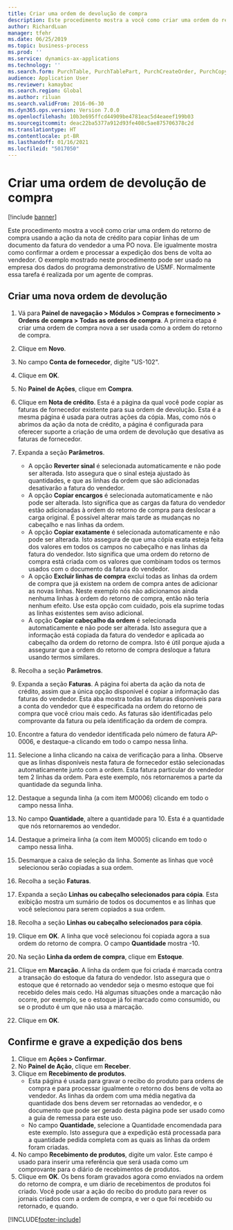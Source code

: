 ```yaml
---
title: Criar uma ordem de devolução de compra
description: Este procedimento mostra a você como criar uma ordem do retorno de compra usando a ação da nota de crédito para copiar linhas de um documento da fatura do vendedor a uma PO nova.
author: RichardLuan
manager: tfehr
ms.date: 06/25/2019
ms.topic: business-process
ms.prod: ''
ms.service: dynamics-ax-applications
ms.technology: ''
ms.search.form: PurchTable, PurchTablePart, PurchCreateOrder, PurchCopying, InventMarking, PurchEditLines
audience: Application User
ms.reviewer: kamaybac
ms.search.region: Global
ms.author: riluan
ms.search.validFrom: 2016-06-30
ms.dyn365.ops.version: Version 7.0.0
ms.openlocfilehash: 10b3e695ffcd44909be4781eac5d4eaeef199b03
ms.sourcegitcommit: deac22ba5377a912d93fe408c5ae875706378c2d
ms.translationtype: HT
ms.contentlocale: pt-BR
ms.lasthandoff: 01/16/2021
ms.locfileid: "5017050"
---
```

# <a name="create-a-purchase-return-order"></a>Criar uma ordem de devolução de compra

[!include [banner](../../includes/banner.md)]

Este procedimento mostra a você como criar uma ordem do retorno de compra usando a ação da nota de crédito para copiar linhas de um documento da fatura do vendedor a uma PO nova. Ele igualmente mostra como confirmar a ordem e processar a expedição dos bens de volta ao vendedor. O exemplo mostrado neste procedimento pode ser usado na empresa dos dados do programa demonstrativo de USMF. Normalmente essa tarefa é realizada por um agente de compras.

## <a name="create-a-new-purchase-return-order"></a>Criar uma nova ordem de devolução
1. Vá para **Painel de navegação > Módulos > Compras e fornecimento > Ordens de compra > Todas as ordens de compra**. A primeira etapa é criar uma ordem de compra nova a ser usada como a ordem do retorno de compra.  
2. Clique em **Novo**.
3. No campo **Conta de fornecedor**, digite "US-102".
4. Clique em **OK**.
5. No **Painel de Ações**, clique em **Compra**.
6. Clique em **Nota de crédito**. Esta é a página da qual você pode copiar as faturas de fornecedor existente para sua ordem de devolução. Esta é a mesma página é usada para outras ações da cópia. Mas, como nós o abrimos da ação da nota de crédito, a página é configurada para oferecer suporte a criação de uma ordem de devolução que desativa as faturas de fornecedor.  
7. Expanda a seção **Parâmetros**.
    - A opção **Reverter sinal** é selecionada automaticamente e não pode ser alterada. Isto assegura que o sinal esteja ajustado às quantidades, e que as linhas da ordem que são adicionadas desativarão a fatura do vendedor.  
    - A opção **Copiar encargos** é selecionada automaticamente e não pode ser alterada. Isto significa que as cargas da fatura do vendedor estão adicionadas à ordem do retorno de compra para deslocar a carga original. É possível alterar mais tarde as mudanças no cabeçalho e nas linhas da ordem.  
    - A opção **Copiar exatamente** é selecionada automaticamente e não pode ser alterada. Isto assegura de que uma cópia exata esteja feita dos valores em todos os campos no cabeçalho e nas linhas da fatura do vendedor. Isto significa que uma ordem do retorno de compra está criada com os valores que combinam todos os termos usados com o documento da fatura do vendedor. 
    - A opção **Excluir linhas de compra** exclui todas as linhas da ordem de compra que já existem na ordem de compra antes de adicionar as novas linhas. Neste exemplo nós não adicionamos ainda nenhuma linhas à ordem do retorno de compra, então não teria nenhum efeito. Use esta opção com cuidado, pois ela suprime todas as linhas existentes sem aviso adicional.  
    * A opção **Copiar cabeçalho da ordem** é selecionada automaticamente e não pode ser alterada. Isto assegura que a informação está copiada da fatura do vendedor e aplicada ao cabeçalho da ordem do retorno de compra. Isto é útil porque ajuda a assegurar que a ordem do retorno de compra desloque a fatura usando termos similares.  
8. Recolha a seção **Parâmetros**.
9. Expanda a seção **Faturas**. A página foi aberta da ação da nota de crédito, assim que a única opção disponível é copiar a informação das faturas do vendedor. Esta aba mostra todas as faturas disponíveis para a conta do vendedor que é especificada na ordem do retorno de compra que você criou mais cedo.   As faturas são identificadas pelo comprovante da fatura ou pela identificação da ordem de compra.
10. Encontre a fatura do vendedor identificada pelo número de fatura AP-0006, e destaque-a clicando em todo o campo nessa linha.
11. Selecione a linha clicando na caixa de verificação para a linha. Observe que as linhas disponíveis nesta fatura de fornecedor estão selecionadas automaticamente junto com a ordem. Esta fatura particular do vendedor tem 2 linhas da ordem. Para este exemplo, nós retornaremos a parte da quantidade da segunda linha.
12. Destaque a segunda linha (a com item M0006) clicando em todo o campo nessa linha.
13. No campo **Quantidade**, altere a quantidade para 10. Esta é a quantidade que nós retornaremos ao vendedor. 
14. Destaque a primeira linha (a com item M0005) clicando em todo o campo nessa linha.
15. Desmarque a caixa de seleção da linha. Somente as linhas que você selecionou serão copiadas a sua ordem.
16. Recolha a seção **Faturas**.
17. Expanda a seção **Linhas ou cabeçalho selecionados para cópia**. Esta exibição mostra um sumário de todos os documentos e as linhas que você selecionou para serem copiados a sua ordem.  
18. Recolha a seção **Linhas ou cabeçalho selecionados para cópia**.
19. Clique em **OK**. A linha que você selecionou foi copiada agora a sua ordem do retorno de compra. O campo **Quantidade** mostra -10.   
20. Na seção **Linha da ordem de compra**, clique em **Estoque**.
21. Clique em **Marcação**. A linha da ordem que foi criada é marcada contra a transação do estoque da fatura do vendedor. Isto assegura que o estoque que é retornado ao vendedor seja o mesmo estoque que foi recebido deles mais cedo. Há algumas situações onde a marcação não ocorre, por exemplo, se o estoque já foi marcado como consumido, ou se o produto é um que não usa a marcação.  

22. Clique em **OK**.

## <a name="confirm-and-record-the-shipment-of-goods"></a>Confirme e grave a expedição dos bens
1. Clique em **Ações > Confirmar**.
2. No **Painel de Ação**, clique em **Receber**.
3. Clique em **Recebimento de produtos**.
    - Esta página é usada para gravar o recibo do produto para ordens de compra e para processar igualmente o retorno dos bens de volta ao vendedor. As linhas da ordem com uma média negativa da quantidade dos bens devem ser retornadas ao vendedor, e o documento que pode ser gerado desta página pode ser usado como a guia de remessa para este uso.   
    - No campo **Quantidade**, selecione a Quantidade encomendada para este exemplo. Isto assegura que a expedição está processada para a quantidade pedida completa com as quais as linhas da ordem foram criadas.   
4. No campo **Recebimento de produtos**, digite um valor. Este campo é usado para inserir uma referência que será usada como um comprovante para o diário de recebimentos de produtos.  
5. Clique em **OK**. Os bens foram gravados agora como enviados na ordem do retorno de compra, e um diário de recebimentos de produtos foi criado. Você pode usar a ação do recibo do produto para rever os jornais criados com a ordem de compra, e ver o que foi recebido ou retornado, e quando.  



[!INCLUDE[footer-include](../../../includes/footer-banner.md)]